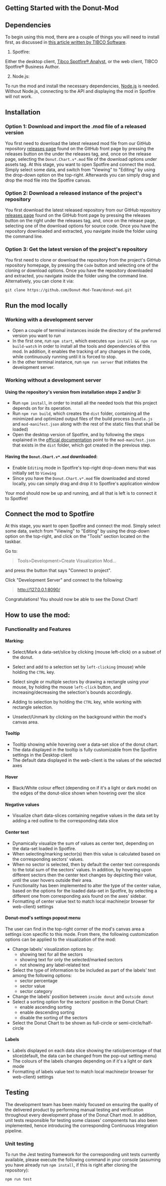 ## Getting Started with the Donut-Mod

## Dependencies

To begin using this mod, there are a couple of things you will need to install first, as discussed in [this article written by TIBCO Software](https://tibcosoftware.github.io/spotfire-mods/docs/getting-started/).

1. Spotfire:

Either the desktop client, [Tibco Spotfire® Analyst](https://www.tibco.com/products/tibco-spotfire), or   the web client, TIBCO Spotfire® Business Author.

2. Node.js:

To run the mod and install the necessary dependencies, [Node.js](https://nodejs.org/en/download/) is needed. Without Node.js, connecting to the API and displaying the mod in Spotfire will not work.

## Installation

<!--Describe the prerequisites and how to use the add-on mode, as well as data compatibility.-->

### Option 1: Download and import the .mod file of a released version
You first need to download the latest released mod file from our GitHub repository [releases page](https://github.com/Donut-Mod-Team/donut-mod/releases) found on the GitHub front page by pressing the releases button on the under the releases tag, and, once on the release page, selecting the `Donut.Chart.v*.mod` file of the download options under assets tag. At this stage, you want to open Spotfire and connect the mod. Simply select some data, and switch from "Viewing" to "Editing" by using the drop-down option on the top-right. Afterwards you can simply drag and drop the mod file into the Spotfire canvas.

### Option 2: Download a released instance of the project's repository
You first download the latest released repository from our GitHub repository [releases page](https://github.com/Donut-Mod-Team/donut-mod/releases) found on the GitHub front page by pressing the releases button on the right under the releases tag, and, once on the release page, selecting one of the download options for source code.
Once you have the repository downloaded and extracted, you navigate inside the folder using the command line.

### Option 3: Get the latest version of the project's repository 
You first need to clone or download the repository from the project's GitHub repository homepage, by pressing the `Code` button and selecting one of the cloning or download options.
Once you have the repository downloaded and extracted, you navigate inside the folder using the command line. Alternatively, you can clone it via:

```shell
git clone https://github.com/Donut-Mod-Team/donut-mod.git
```

## Run the mod locally

### Working with a development server

- Open a couple of terminal instances inside the directory of the preferred version you want to run
- In the first one, run `npm start`, which executes `npm install && npm run build-watch` in order to install all the tools and dependencies of this mod. In addition, it enables the tracking of any changes in the code, while continuously running until it is forced to stop.
- In the other terminal instance, run `npm run server` that initiates the development server.

### Working without a development server

#### Using the repository's version from installation steps 2 and/or 3:
- Run `npm install`, in order to install all the needed tools that this project depends on for its operation.
- Run `npm run build`, which creates the `dist` folder, containing all the minimized and optimized output files of the build process (`bundle.js` and `mod-manifest.json` along with the rest of the static files that shall be loaded)
- Open the desktop version of Spotfire, and by following the steps explained in the [official documentation](https://tibcosoftware.github.io/spotfire-mods/docs/getting-started) point to the `mod-manifest.json` that exists in the `dist` folder, which got created in the previous step.

#### Having the `Donut.Chart.v*.mod` downloaded:
- Enable `Editing` mode in Spotfire's top-right drop-down menu that was initially set to `Viewing`
- Since you have the `Donut.Chart.v*.mod` file downloaded and stored locally, you can simply drag and drop it to Spotfire's application window

Your mod should now be up and running, and all that is left is to connect it to Spotfire!

## Connect the mod to Spotfire

<!--Describe how to use the mode and integrate with the Spotfire.-->

At this stage, you want to open Spotfire and connect the mod. Simply select some data, switch from "Viewing" to "Editing" by using the drop-down option on the top-right, and click on the "Tools" section located on the taskbar.

Go to:
> Tools>Development>Create Visualization Mod...

and press the button that says "Connect to project".

Click "Development Server" and connect to the following:

> http://127.0.0.1:8090/

Congratulations! You should now be able to see the Donut Chart!

## How to use the mod:

### Functionality and Features

#### Marking:
- Select/Mark a data-set/slice by clicking (mouse left-click) on a subset of the donut.

- Select and add to a selection set by `left-clicking` (mouse) while holding the `CTRL` key.

- Select single or multiple sectors by drawing a rectangle using your mouse, by holding the mouse `left-click` button, and increasing/decreasing the selection's bounds accordingly.

- Adding to selection by holding the `CTRL` key, while working with rectangle selection.

- Unselect/Unmark by clicking on the background within the mod's canvas area.

#### Tooltip

- Tooltip showing while hovering over a data-set slice of the donut chart. 
- The data displayed in the tooltip is fully customizable from the Spotfire settings in the Desktop client
- The default data displayed in the web-client is the values of the selected axes 

#### Hover

- Black/White colour effect (depending on if it's a light or dark mode) on the edges of the donut-slice shown when hovering over the slice

#### Negative values

- Visualize chart data-slices containing negative values in the data set by adding a red outline to the corresponding data slice

#### Center text

- Dynamically visualize the sum of values as center text, depending on the data-set loaded in Spotfire.
- When selecting/marking sector(s) then this value is calculated based on the corresponding sectors' values.
- When no sector is selected, then by default the center text corresponds to the total sum of the sectors' values. In addition, by hovering upon different sectors then the center text changes by depicting their value, until the user hovers outside their area.
- Functionality has been implemented to alter the type of the center value, based on the options for the loaded data-set in Spotfire, by selecting a different one from corresponding axis found on the axes' sidebar.
- Formatting of center value text to match local machine(or browser for web-client) settings

#### Donut-mod's settings popout menu

The user can find in the top-right corner of the mod's canvas area a settings icon specific to this mode. From there, the following customization options can be applied to the visualization of the mod:

- Change labels' visualization options by:
  - showing text for all the sectors
  - showing text for only the selected/marked sectors
  - not showing any label-related text
- Select the type of information to be included as part of the labels' text among the following options:
  - sector percentage
  - sector value
  - sector category
- Change the labels' position between `inside donut` and `outside donut`
- Select a sorting option for the sectors' position in the Donut Chart:
  - enable ascending sorting
  - enable descending sorting
  - disable the sorting of the sectors
- Select the Donut Chart to be shown as full-circle or semi-circle/half-circle

#### Labels

- Labels displayed on each data slice showing the ratio/percentage of that slice(default, the data can be changed from the pop-out setting menu)
- The colours of the labels changes depending on if it's a light or dark mode
- Formatting of labels value text to match local machine(or browser for web-client) settings

## Testing

The development team has been mainly focused on ensuring the quality of the delivered product by performing manual testing and verification throughout every development phase of the Donut Chart mod. In addition, unit tests responsible for testing some classes' components has also been implemented, hence introducing the corresponding Continuous Integration pipeline.

### Unit testing

To run the Jest testing framework for the corresponding unit tests currently available, please execute the following command in your console (assuming you have already run `npm install`, if this is right after cloning the repository):

```shell
npm run test
```
